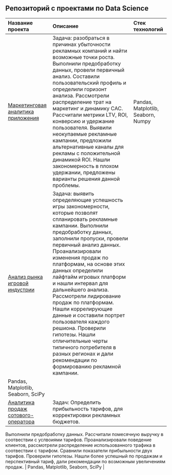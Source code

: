 ## Репозиторий с проектами по Data Science


| Название проекта | Описание | Стек технологий | 
| :---------------------- | :---------------------- | :---------------------- |
| [Маркетинговая аналитика приложения](marketing_analytics) |Задача: разобраться в причинах убыточности рекламных компаний и найти возможные точки роста. Выполнили предобработку данных, провели первичный анализ. Составили пользовательский профиль и определили горизонт анализа. Рассмотрели распределение трат на маркетинг и динамику CAC. Рассчитали метрики LTV, ROI, конверсию и удержание пользователя. Выявили неокупаемые рекламные кампании, предложили альтернативные каналы для рекламы с положительной динамикой ROI. Нашли закономерность в плохом удержании, предложены варианты решения данной проблемы.  |  Pandas, Matplotlib, Seaborn, Numpy |
| [Анализ рынка игровой индустрии](game_market_analysis) | Задача: выявить определяющие успешность игры закономерности, которые позволят спланировать рекламные кампании. Выполнили предобработку данных, заполнили пропуски, провели первичный анализ данных. Проанализировали изменения продаж по платформам, на основе этих данных определили лайфтайм игровых платформ и нашли интервал для дальнейшего анализа. Рассмотрели лидирование продаж по платформам. Нашли коррелирующие данные и составили портрет пользователя каждого решиона. Проверили гипотезы. Нашли отличительные черты типичного потребителя в разных регионах и дали рекомендации по формированию рекламной кампании.
|  Pandas, Matplotlib, Seaborn, SciPy |
| [Аналитика продаж сотового-оператора](telecom_tariffs_analysis) | Задач: Определить прибыльность тарифов, для корректировки рекламных бюджетов.
 Выполнили предобработку данных. Рассчитали помесячную выручку в соотвествии с услвоиями тарифов. Проанализировали поведение клиентов, рассмотрели распределение использованного трафика в соотвествии с тарифом. Cравнили показатели прибыльности двух тарифов. Проверили гипотезы. Нашли более успешный по продажам и перспективный тариф, дали рекомендации по возможным увеличениям продаж.
|  Pandas, Matplotlib, Seaborn, SciPy |
 


